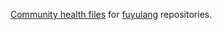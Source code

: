 [Community health files] for [fuyulang] repositories.

[community health files]: https://docs.github.com/en/communities/setting-up-your-project-for-healthy-contributions/creating-a-default-community-health-file
[fuyulang]: https://github.com/fuyulang

